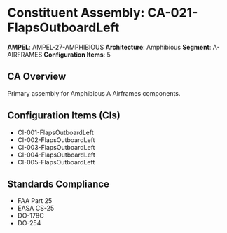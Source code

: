 # Constituent Assembly: CA-021-FlapsOutboardLeft

**AMPEL**: AMPEL-27-AMPHIBIOUS
**Architecture**: Amphibious
**Segment**: A-AIRFRAMES
**Configuration Items**: 5

## CA Overview
Primary assembly for Amphibious A Airframes components.

## Configuration Items (CIs)
- CI-001-FlapsOutboardLeft
- CI-002-FlapsOutboardLeft
- CI-003-FlapsOutboardLeft
- CI-004-FlapsOutboardLeft
- CI-005-FlapsOutboardLeft

## Standards Compliance
- FAA Part 25
- EASA CS-25
- DO-178C
- DO-254
